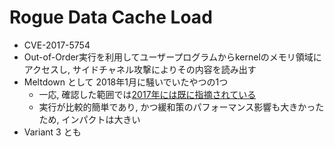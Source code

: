 # Rogue Data Cache Load

* CVE-2017-5754
* Out-of-Order実行を利用してユーザープログラムからkernelのメモリ領域にアクセスし, サイドチャネル攻撃によりその内容を読み出す
* Meltdown として 2018年1月に騒いでいたやつの1つ
  * 一応, 確認した範囲では[2017年には既に指摘されている](https://cyber.wtf/2017/07/28/negative-result-reading-kernel-memory-from-user-mode/)
  * 実行が比較的簡単であり, かつ緩和策のパフォーマンス影響も大きかったため, インパクトは大きい
* Variant 3 とも
